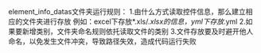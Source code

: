 element_info_datas文件夹运行规则：
    1.由什么方式读取控件信息，那么建立相应的文件夹进行存放
        例如：excel下存放*.xls/*.xlsx的信息，yml下存放*.yml
    2.如果要新增类别，文件夹命名规则依托读取文件的类别
    3.文件存放要及时避开他人命名，以免发生文件冲突，导致路径失效，造成代码运行失败     